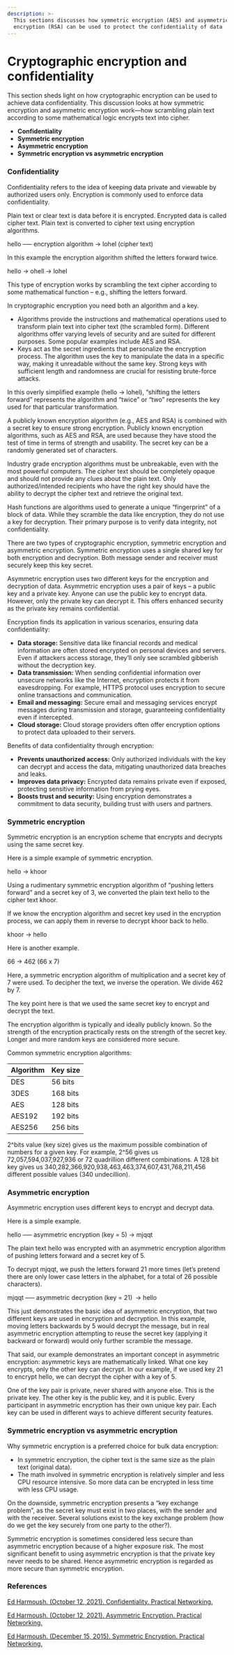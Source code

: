 ```yaml
---
description: >-
  This sections discusses how symmetric encryption (AES) and asymmetric
  encryption (RSA) can be used to protect the confidentiality of data
---
```


# Cryptographic encryption and confidentiality

This section sheds light on how cryptographic encryption can be used to achieve data confidentiality. This discussion looks at how symmetric encryption and asymmetric encryption work—how scrambling plain text according to some mathematical logic encrypts text into cipher.

* **Confidentiality**
* **Symmetric encryption**
* **Asymmetric encryption**
* **Symmetric encryption vs asymmetric encryption**

### Confidentiality

Confidentiality refers to the idea of keeping data private and viewable by authorized users only. Encryption is commonly used to enforce data confidentiality.&#x20;

Plain text or clear text is data before it is encrypted. Encrypted data is called cipher text. Plain text is converted to cipher text using encryption algorithms.

hello –— encryption algorithm → lohel (cipher text)

In this example the encryption algorithm shifted the letters forward twice.

hello → ohell → lohel

This type of encryption works by scrambling the text cipher according to some mathematical function – e.g., shifting the letters forward.

In cryptographic encryption you need both an algorithm and a key.

* Algorithms provide the instructions and mathematical operations used to transform plain text into cipher text (the scrambled form). Different algorithms offer varying levels of security and are suited for different purposes. Some popular examples include AES and RSA.
* Keys act as the secret ingredients that personalize the encryption process. The algorithm uses the key to manipulate the data in a specific way, making it unreadable without the same key. Strong keys with sufficient length and randomness are crucial for resisting brute-force attacks.

In this overly simplified example (hello → lohel), “shifting the letters forward” represents the algorithm and “twice” or “two” represents the key used for that particular transformation.

A publicly known encryption algorithm (e.g., AES and RSA) is combined with a secret key to ensure strong encryption. Publicly known encryption algorithms, such as AES and RSA, are used because they have stood the test of time in terms of strength and usability. The secret key can be a randomly generated set of characters.

Industry grade encryption algorithms must be unbreakable, even with the most powerful computers. The cipher text should be completely opaque and should not provide any clues about the plain text. Only authorized/intended recipients who have the right key should have the ability to decrypt the cipher text and retrieve the original text.

Hash functions are algorithms used to generate a unique “fingerprint” of a block of data. While they scramble the data like encryption, they do not use a key for decryption. Their primary purpose is to verify data integrity, not confidentiality.

There are two types of cryptographic encryption, symmetric encryption and asymmetric encryption. Symmetric encryption uses a single shared key for both encryption and decryption. Both message sender and receiver must securely keep this key secret.

Asymmetric encryption uses two different keys for the encryption and decryption of data. Asymmetric encryption uses a pair of keys – a public key and a private key. Anyone can use the public key to encrypt data. However, only the private key can decrypt it. This offers enhanced security as the private key remains confidential.

Encryption finds its application in various scenarios, ensuring data confidentiality:

* **Data storage:** Sensitive data like financial records and medical information are often stored encrypted on personal devices and servers. Even if attackers access storage, they’ll only see scrambled gibberish without the decryption key.
* **Data transmission:** When sending confidential information over unsecure networks like the Internet, encryption protects it from eavesdropping. For example, HTTPS protocol uses encryption to secure online transactions and communication.
* **Email and messaging:** Secure email and messaging services encrypt messages during transmission and storage, guaranteeing confidentiality even if intercepted.
* **Cloud storage:** Cloud storage providers often offer encryption options to protect data uploaded to their servers.

Benefits of data confidentiality through encryption:

* **Prevents unauthorized access:** Only authorized individuals with the key can decrypt and access the data, mitigating unauthorized data breaches and leaks.
* **Improves data privacy:** Encrypted data remains private even if exposed, protecting sensitive information from prying eyes.
* **Boosts trust and security:** Using encryption demonstrates a commitment to data security, building trust with users and partners.

### Symmetric encryption

Symmetric encryption is an encryption scheme that encrypts and decrypts using the same secret key.

Here is a simple example of symmetric encryption.

hello → khoor

Using a rudimentary symmetric encryption algorithm of “pushing letters forward” and a secret key of 3, we converted the plain text hello to the cipher text khoor.

If we know the encryption algorithm and secret key used in the encryption process, we can apply them in reverse to decrypt khoor back to hello.

khoor → hello

Here is another example.

66 → 462 (66 x 7)

Here, a symmetric encryption algorithm of multiplication and a secret key of 7 were used. To decipher the text, we inverse the operation. We divide 462 by 7.

The key point here is that we used the same secret key to encrypt and decrypt the text.

The encryption algorithm is typically and ideally publicly known. So the strength of the encryption practically rests on the strength of the secret key. Longer and more random keys are considered more secure.

Common symmetric encryption algorithms:

| **Algorithm** | **Key size** |
| ------------- | ------------ |
| DES           | 56 bits      |
| 3DES          | 168 bits     |
| AES           | 128 bits     |
| AES192        | 192 bits     |
| AES256        | 256 bits     |

2^bits value (key size) gives us the maximum possible combination of numbers for a given key. For example, 2^56 gives us 72,057,594,037,927,936 or 72 quadrillion different combinations. A 128 bit key gives us 340,282,366,920,938,463,463,374,607,431,768,211,456 different possible values (340 undecillion).

### Asymmetric encryption

Asymmetric encryption uses different keys to encrypt and decrypt data.

Here is a simple example.

hello –— asymmetric encryption (key = 5) → mjqqt

The plain text hello was encrypted with an asymmetric encryption algorithm of pushing letters forward and a secret key of 5.

To decrypt mjqqt, we push the letters forward 21 more times (let’s pretend there are only lower case letters in the alphabet, for a total of 26 possible characters).

mjqqt –— asymmetric decryption (key = 21) → hello

This just demonstrates the basic idea of asymmetric encryption, that two different keys are used in encryption and decryption. In this example, moving letters backwards by 5 would decrypt the message, but in real asymmetric encryption attempting to reuse the secret key (applying it backward or forward) would only further scramble the message.

That said, our example demonstrates an important concept in asymmetric encryption: asymmetric keys are mathematically linked. What one key encrypts, only the other key can decrypt. In our example, if we used key 21 to encrypt hello, we can decrypt the cipher with a key of 5.

One of the key pair is private, never shared with anyone else. This is the private key. The other key is the public key, and it is public. Every participant in asymmetric encryption has their own unique key pair. Each key can be used in different ways to achieve different security features.

### Symmetric encryption vs asymmetric encryption

Why symmetric encryption is a preferred choice for bulk data encryption:

* In symmetric encryption, the cipher text is the same size as the plain text (original data).
* The math involved in symmetric encryption is relatively simpler and less CPU resource intensive. So more data can be encrypted in less time with less CPU usage.

On the downside, symmetric encryption presents a “key exchange problem”, as the secret key must exist in two places, with the sender and with the receiver. Several solutions exist to the key exchange problem (how do we get the key securely from one party to the other?).

Symmetric encryption is sometimes considered less secure than asymmetric encryption because of a higher exposure risk. The most significant benefit to using asymmetric encryption is that the private key never needs to be shared. Hence asymmetric encryption is regarded as more secure than symmetric encryption.

### References

[Ed Harmoush. (October 12, 2021). Confidentiality. Practical Networking.](https://www.practicalnetworking.net/series/cryptography/confidentiality/)

[Ed Harmoush. (October 12, 2021). Asymmetric Encryption. Practical Networking.](https://www.practicalnetworking.net/series/cryptography/asymmetric-encryption/)

[Ed Harmoush. (December 15, 2015). Symmetric Encryption. Practical Networking.](https://www.practicalnetworking.net/series/cryptography/symmetric-encryption/)
